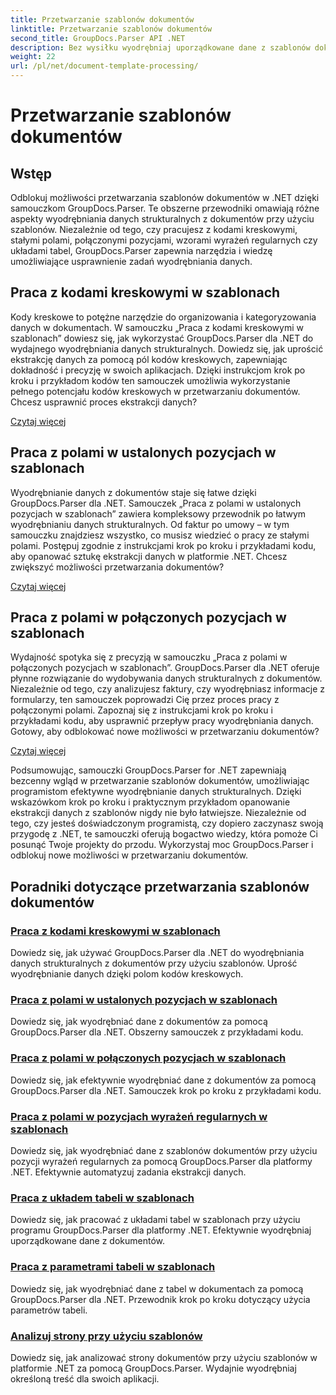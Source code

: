 ```yaml
---
title: Przetwarzanie szablonów dokumentów
linktitle: Przetwarzanie szablonów dokumentów
second_title: GroupDocs.Parser API .NET
description: Bez wysiłku wyodrębniaj uporządkowane dane z szablonów dokumentów za pomocą GroupDocs.Parser dla .NET. Naucz się pracować z kodami kreskowymi, polami, wyrażeniami regularnymi i układami tabel.
weight: 22
url: /pl/net/document-template-processing/
---
```


# Przetwarzanie szablonów dokumentów


## Wstęp

Odblokuj możliwości przetwarzania szablonów dokumentów w .NET dzięki samouczkom GroupDocs.Parser. Te obszerne przewodniki omawiają różne aspekty wyodrębniania danych strukturalnych z dokumentów przy użyciu szablonów. Niezależnie od tego, czy pracujesz z kodami kreskowymi, stałymi polami, połączonymi pozycjami, wzorami wyrażeń regularnych czy układami tabel, GroupDocs.Parser zapewnia narzędzia i wiedzę umożliwiające usprawnienie zadań wyodrębniania danych.

## Praca z kodami kreskowymi w szablonach

Kody kreskowe to potężne narzędzie do organizowania i kategoryzowania danych w dokumentach. W samouczku „Praca z kodami kreskowymi w szablonach” dowiesz się, jak wykorzystać GroupDocs.Parser dla .NET do wydajnego wyodrębniania danych strukturalnych. Dowiedz się, jak uprościć ekstrakcję danych za pomocą pól kodów kreskowych, zapewniając dokładność i precyzję w swoich aplikacjach. Dzięki instrukcjom krok po kroku i przykładom kodów ten samouczek umożliwia wykorzystanie pełnego potencjału kodów kreskowych w przetwarzaniu dokumentów. Chcesz usprawnić proces ekstrakcji danych?

[Czytaj więcej](./working-with-barcodes-in-templates/)

## Praca z polami w ustalonych pozycjach w szablonach

Wyodrębnianie danych z dokumentów staje się łatwe dzięki GroupDocs.Parser dla .NET. Samouczek „Praca z polami w ustalonych pozycjach w szablonach” zawiera kompleksowy przewodnik po łatwym wyodrębnianiu danych strukturalnych. Od faktur po umowy – w tym samouczku znajdziesz wszystko, co musisz wiedzieć o pracy ze stałymi polami. Postępuj zgodnie z instrukcjami krok po kroku i przykładami kodu, aby opanować sztukę ekstrakcji danych w platformie .NET. Chcesz zwiększyć możliwości przetwarzania dokumentów?

[Czytaj więcej](./working-with-fields-at-fixed-positions-in-templates/)

## Praca z polami w połączonych pozycjach w szablonach

Wydajność spotyka się z precyzją w samouczku „Praca z polami w połączonych pozycjach w szablonach”. GroupDocs.Parser dla .NET oferuje płynne rozwiązanie do wydobywania danych strukturalnych z dokumentów. Niezależnie od tego, czy analizujesz faktury, czy wyodrębniasz informacje z formularzy, ten samouczek poprowadzi Cię przez proces pracy z połączonymi polami. Zapoznaj się z instrukcjami krok po kroku i przykładami kodu, aby usprawnić przepływ pracy wyodrębniania danych. Gotowy, aby odblokować nowe możliwości w przetwarzaniu dokumentów?

[Czytaj więcej](./working-with-fields-at-linked-positions-in-templates/)

Podsumowując, samouczki GroupDocs.Parser for .NET zapewniają bezcenny wgląd w przetwarzanie szablonów dokumentów, umożliwiając programistom efektywne wyodrębnianie danych strukturalnych. Dzięki wskazówkom krok po kroku i praktycznym przykładom opanowanie ekstrakcji danych z szablonów nigdy nie było łatwiejsze. Niezależnie od tego, czy jesteś doświadczonym programistą, czy dopiero zaczynasz swoją przygodę z .NET, te samouczki oferują bogactwo wiedzy, która pomoże Ci posunąć Twoje projekty do przodu. Wykorzystaj moc GroupDocs.Parser i odblokuj nowe możliwości w przetwarzaniu dokumentów.

## Poradniki dotyczące przetwarzania szablonów dokumentów
### [Praca z kodami kreskowymi w szablonach](./working-with-barcodes-in-templates/)
Dowiedz się, jak używać GroupDocs.Parser dla .NET do wyodrębniania danych strukturalnych z dokumentów przy użyciu szablonów. Uprość wyodrębnianie danych dzięki polom kodów kreskowych.
### [Praca z polami w ustalonych pozycjach w szablonach](./working-with-fields-at-fixed-positions-in-templates/)
Dowiedz się, jak wyodrębniać dane z dokumentów za pomocą GroupDocs.Parser dla .NET. Obszerny samouczek z przykładami kodu.
### [Praca z polami w połączonych pozycjach w szablonach](./working-with-fields-at-linked-positions-in-templates/)
Dowiedz się, jak efektywnie wyodrębniać dane z dokumentów za pomocą GroupDocs.Parser dla .NET. Samouczek krok po kroku z przykładami kodu.
### [Praca z polami w pozycjach wyrażeń regularnych w szablonach](./working-with-fields-at-regex-positions-in-templates/)
Dowiedz się, jak wyodrębniać dane z szablonów dokumentów przy użyciu pozycji wyrażeń regularnych za pomocą GroupDocs.Parser dla platformy .NET. Efektywnie automatyzuj zadania ekstrakcji danych.
### [Praca z układem tabeli w szablonach](./working-with-table-layout-in-templates/)
Dowiedz się, jak pracować z układami tabel w szablonach przy użyciu programu GroupDocs.Parser dla platformy .NET. Efektywnie wyodrębniaj uporządkowane dane z dokumentów.
### [Praca z parametrami tabeli w szablonach](./working-with-table-parameters-in-templates/)
Dowiedz się, jak wyodrębniać dane z tabel w dokumentach za pomocą GroupDocs.Parser dla .NET. Przewodnik krok po kroku dotyczący użycia parametrów tabeli.
### [Analizuj strony przy użyciu szablonów](./parse-pages-using-templates/)
Dowiedz się, jak analizować strony dokumentów przy użyciu szablonów w platformie .NET za pomocą GroupDocs.Parser. Wydajnie wyodrębniaj określoną treść dla swoich aplikacji.